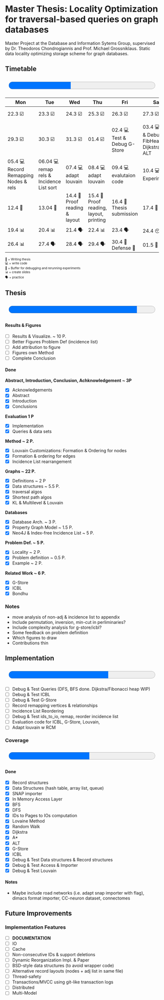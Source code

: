 # Master Thesis:  Locality Optimization for traversal-based queries on graph databases

Master Project at the Database and Information Sytems Group, supervised by Dr. Theodoros Chondrogiannis and Prof. Michael Grossniklaus. Static data locality optimizing storage scheme for graph databases.  

## Timetable 
<p style="text-align: center;"><font size="20"><progress id="time" value="11" max="26"></progress></font></p>

<font size="1">

| Mon  	| Tue  	| Wed  	| Thu  	| Fri  	| Sat  	| Sun  	|
|---	|---	|---	|---	|---	|---	|---	|
|22.3  :ballot_box_with_check: | 23.3 :ballot_box_with_check:   |  24.3 :ballot_box_with_check:	|   25.3 :ballot_box_with_check: |   26.3 :ballot_box_with_check:	|  27.3 :ballot_box_with_check: 	| 28.3  :ballot_box_with_check:	|
|  29.3 :ballot_box_with_check: | 30.3  :ballot_box_with_check: | 31.3 :ballot_box_with_check: 	| 01.4 :ballot_box_with_check: | 02.4 :computer:  Test & Debug G-Store 	 |  03.4 :computer: Test & Debug	FibHeap, Dijkstra, A*, ALT | 04.4  :computer: Test & Debug  ICBL | 
| 05.4 :computer: Record Remapping Nodes  & rels  	| 06.04  :computer: remap rels & Incidence List sort 	|  07.4 :computer: adapt louvain 	| 08.4 :computer: adapt louvain  	| 09.4 :computer: evalutaion code   | 10.4 :computer: run Experiments 	|  11.4 :pencil: results 	|
| 12.4 :floppy_disk:   	| 13.04 :floppy_disk:  	| 14.4 :pencil: Proof reading & layout  	|  15.4 :pencil: Proof reading, layout, printing 	|  16.4 :dart: Thesis submission 	| 17.4 :beers:  	|   18.4 :beers:	|
| 19.4  :bar_chart: 	|   20.4 :bar_chart:	|   21.4 :speaking_head:	|   22.4 :bar_chart:	|   23.4 :speaking_head:	|  24.4 :sleeping:	|   25.4 :sleeping:	|
| 26.4  :bar_chart: 	|   27.4 :speaking_head: |  28.4  :speaking_head:	|   29.4 :speaking_head:	|   30.4 :dart: Defense	:checkered_flag: |  01.5 :beers:	|   02.5 :beers:	|

:pencil: = Writing thesis  
:computer: = write code  
:floppy_disk: = Buffer for debugging and rerunning experiments  
:bar_chart: = create slides  
:speaking_head: = practice  

</font>

## Thesis 

<p style="text-align: center;"><font size="20"><progress id="write" value="7" max="8">Thesis</progress></font></p>

#### Results & Figures
- [ ] Results & Visualize. ~ 10 P.
- [ ] Better Figures Problem Def (incidence list)
- [ ] Add attribution to figure
- [ ] Figures own Method
- [ ] Complete Conclusion

#### Done
**Abstract, Introduction, Conclusion, Achknowledgement ~ 3P**
- [x] Acknowledgements
- [x] Abstract
- [x] Introduction
- [x] Conclusions

**Evaluation 1 P**
- [x] Implementation 
- [x] Queries & data sets

**Method ~ 2 P.**
- [x] Louvain Customizations: Formation & Ordering for nodes
- [x] Formation & ordering for edges
- [x] Incidence List rearrangement

**Graphs ~ 22 P.**  
- [x] Definitions ~ 2 P
- [x] Data structures ~ 5.5 P.
- [x] traversal algos 
- [x] Shortest path algos
- [x] KL & Multilevel & Louvain

**Databases**
- [x] Database Arch. ~ 3 P.
- [x] Property Graph Model ~ 1.5 P.
- [x] Neo4J & Index-free Incidence List ~ 5 P.

**Problem Def. ~ 5 P.**  
- [x] Locality ~ 2 P.
- [x] Problem definition ~ 0.5 P.
- [x] Example ~ 2 P.

**Related Work ~ 6 P.**  
- [x] G-Store
- [x] ICBL
- [x] Bondhu

### Notes
- move analysis of non-adj & incidence list to appendix
- Include permutation, inversion, min-cut in perliminaries?
- Include complexity analysis for g-store/icbl?
- Some feedback on problem definition
- Which figures to draw
- Contributions thin

## Implementation
<p style="text-align: center;"><font size="20"><progress id="file" value="17" max="25">Implementation</progress></font></p>  

- [ ] Debug & Test Queries (DFS, BFS done. Dijkstra/Fibonacci heap WIP)
- [ ] Debug & Test ICBL
- [ ] Debug & Test G-Store
- [ ] Record remapping vertices & relationships
- [ ] Incidence List Reordering
- [ ] Debug & Test ids_to_io, remap, reorder incidence list
- [ ] Evaluation code for ICBL, G-Store, Louvain, 
- [ ] Adapt louvain w RCM

### Coverage
<p style="text-align: center;"><font size="14"><progress id="file" value="1908" max="3467">Coverage</progress></font></p>  

#### Done
- [x] Record structures  
- [x] Data Structures (hash table, array list, queue)
- [x] SNAP importer
- [x] In Memory Access Layer 
- [x] BFS
- [x] DFS
- [x] IDs to Pages to IOs computation
- [x] Lovaine Method
- [x] Random Walk
- [x] Dijkstra
- [x] A\*
- [x] ALT
- [x] G-Store
- [x] ICBL
- [x] Debug & Test Data structures & Record structures
- [x] Debug & Test Access & Importer
- [x] Debug & Test Louvain

#### Notes
- Maybe include road networks (i.e. adapt snap importer with flag), dimacs format importer, CC-neuron dataset, connectomes

## Future Improvements
### Implementation Features
- [ ] __DOCUMENTATION__
- [ ] IO
- [ ] Cache
- [ ] Non-consecutive IDs & support deletions
- [ ] Dynamic Reorganization Impl. & Paper
- [ ] BSD-style data structures (to avoid wrapper code)
- [ ] Alternative record layouts (nodes + adj list in same file)
- [ ] Thread-safety
- [ ] Transactions/MVCC using git-like transaction logs
- [ ] Distributed
- [ ] Multi-Model
